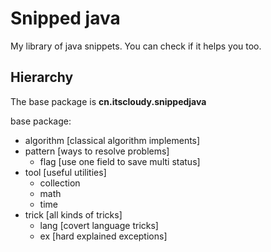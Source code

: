 # Snipped java

My library of java snippets. You can check if it helps you too.

## Hierarchy

The base package is **cn.itscloudy.snippedjava**

base package:
- algorithm [classical algorithm implements]
- pattern [ways to resolve problems]
    - flag [use one field to save multi status]
- tool [useful utilities]
    - collection
    - math
    - time
- trick [all kinds of tricks]
    - lang [covert language tricks]
    - ex [hard explained exceptions]